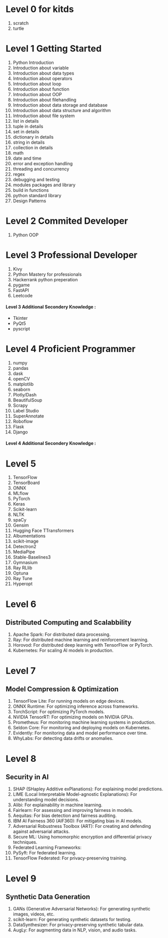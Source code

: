 # Level 0 for kitds
1. scratch
2. turtle
# Level 1 Getting Started
1. Python Introduction
2. Introduction about variable
3. Introduction about data types
4. Introduction about operators
5. Introduction about loop
6. Introduction about function
7. Introduction about OOP
8. Introduction about filehandling
9. Introduction about data storage and database
10. Introduction about data structure and algorithm
11. Introduction about file system
12. list in details
13. tuple in details
14. set in details
15. dictionary in details
16. string in details
17. collection in details
18. math
19. date and time
20. error and exception handling
21. threading and concurrency
22. regex
23. debugging and testing
24. modules packages and library
25. build in functions
26. python standard library
27. Design Patterns

# Level 2 Commited Developer
1. Python OOP

# Level 3 Professional Developer
1. Kivy
2. Python Mastery for professionals
3. Hackerrank python preperation
4. pygame
5. FastAPI
6. Leetcode
#### Level 3 Additional Secondery Knowledge :
 * Tkinter
 * PyQt5
 * pyscript

# Level 4 Proficient Programmer
1. numpy
2. pandas
3. dask
4. openCV
5. matplotlib
6. seaborn
7. Plotly/Dash
8. BeautifulSoup
9. Scrapy
10. Label Studio
11. SuperAnnotate
12. Roboflow
13. Flask
14. Django
#### Level 4 Additional Secondery Knowledge :

# Level 5
1. TensorFlow
2. TensorBoard
3. ONNX
4. MLflow
5. PyTorch
6. Keras
7. Scikit-learn
8. NLTK
9. spaCy
10. Gensim
11. Hugging Face TTransformers
12. Albumentations
13. scikit-image
14. Detectron2
15. MediaPipe
16. Stable-Baselines3
17. Gymnasium
16. Ray RLlib
17. Optuna
18. Ray Tune
19. Hyperopt

# Level 6
## Distributed Computing and Scalabbility
1. Apache Spark: For distributed data processing.
2. Ray: For distributed machine learning and reinforcement learning.
3. Horovod: For distributed deep learning with TensorFlow or PyTorch.
4. Kubernetes: For scaling AI models in production.

# Level 7
## Model Compression & Optimization
1. TensorFlow Lite: For running models on edge devices.
2. ONNX Runtime: For optimizing inference across frameworks.
3. TorchScript: For optimizing PyTorch models.
4. NVIDIA TensorRT: For optimizing models on NVIDIA GPUs.
5. Prometheus: For monitoring machine learning systems in production.
6. Seldon Core: For monitoring and deploying models on Kubernetes.
7. Evidently: For monitoring data and model performance over time.
8. WhyLabs: For detecting data drifts or anomalies.

# Level 8
## Security in AI
1. SHAP (SHapley Additive exPlanations): For explaining model predictions.
2. LIME (Local Interpretable Model-agnostic Explanations): For understanding model decisions.
3. Alibi: For explainability in machine learning.
4. Fairlearn: For assessing and improving fairness in models.
5. Aequitas: For bias detection and fairness auditing.
6. IBM AI Fairness 360 (AIF360): For mitigating bias in AI models.
7. Adversarial Robustness Toolbox (ART): For creating and defending against adversarial attacks.
9. Secure ML: Using homomorphic encryption and differential privacy techniques.
10. Federated Learning Frameworks:
11. PySyft: For federated learning.
12. TensorFlow Federated: For privacy-preserving training.

# Level 9
## Synthetic Data Generation
1. GANs (Generative Adversarial Networks): For generating synthetic images, videos, etc.
2. scikit-learn: For generating synthetic datasets for testing.
3. DataSynthesizer: For privacy-preserving synthetic tabular data.
4. AugLy: For augmenting data in NLP, vision, and audio tasks.